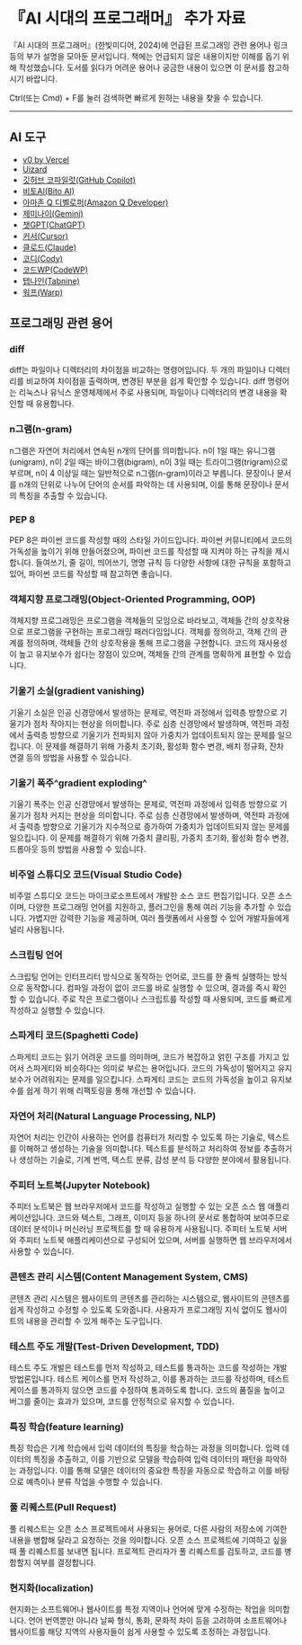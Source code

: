 # 『AI 시대의 프로그래머』 추가 자료

『AI 시대의 프로그래머』(한빛미디어, 2024)에 언급된 프로그래밍 관련 용어나 링크 등의 부가 설명을 모아둔 문서입니다. 책에는 언급되지 않은 내용이지만 이해를 돕기 위해 작성했습니다. 도서를 읽다가 어려운 용어나 궁금한 내용이 있으면 이 문서를 참고하시기 바랍니다. 

Ctrl(또는 Cmd) + F를 눌러 검색하면 빠르게 원하는 내용을 찾을 수 있습니다.

----

## AI 도구

- [v0 by Vercel](https://v0.dev)
- [Uizard](https://uizard.io)
- [깃허브 코파일럿(GitHub Copilot)](https://copilot.github.com)
- [비토AI(Bito AI)](https://bito.ai)
- [아마존 Q 디벨로퍼(Amazon Q Developer)](https://aws.amazon.com/ko/q/)
- [제미나이(Gemini)](https://gemini.ai)
- [챗GPT(ChatGPT)](https://chatgpt.com)
- [커서(Cursor)](https://cursor.sh)
- [클로드(Claude)](https://claude.ai)
- [코디(Cody)](https://sourcegraph.com/cody)
- [코드WP(CodeWP)](https://codewp.ai)
- [탭나인(Tabnine)](https://www.tabnine.com)
- [워프(Warp)](https://www.warp.dev)

## 프로그래밍 관련 용어

### diff

diff는 파일이나 디렉터리의 차이점을 비교하는 명령어입니다. 두 개의 파일이나 디렉터리를 비교하여 차이점을 출력하며, 변경된 부분을 쉽게 확인할 수 있습니다. diff 명령어는 리눅스나 유닉스 운영체제에서 주로 사용되며, 파일이나 디렉터리의 변경 내용을 확인할 때 유용합니다.

### n그램(n-gram)

n그램은 자연어 처리에서 연속된 n개의 단어를 의미합니다. n이 1일 때는 유니그램(unigram), n이 2일 때는 바이그램(bigram), n이 3일 때는 트라이그램(trigram)으로 부르며, n이 4 이상일 때는 일반적으로 n그램(n-gram)이라고 부릅니다. 문장이나 문서를 n개의 단위로 나누어 단어의 순서를 파악하는 데 사용되며, 이를 통해 문장이나 문서의 특징을 추출할 수 있습니다.

### PEP 8

PEP 8은 파이썬 코드를 작성할 때의 스타일 가이드입니다. 파이썬 커뮤니티에서 코드의 가독성을 높이기 위해 만들어졌으며, 파이썬 코드를 작성할 때 지켜야 하는 규칙을 제시합니다. 들여쓰기, 줄 길이, 띄어쓰기, 명명 규칙 등 다양한 사항에 대한 규칙을 포함하고 있어, 파이썬 코드를 작성할 때 참고하면 좋습니다.

### 객체지향 프로그래밍(Object-Oriented Programming, OOP)

객체지향 프로그래밍은 프로그램을 객체들의 모임으로 바라보고, 객체들 간의 상호작용으로 프로그램을 구현하는 프로그래밍 패러다임입니다. 객체를 정의하고, 객체 간의 관계를 정의하며, 객체들 간의 상호작용을 통해 프로그램을 구현합니다. 코드의 재사용성이 높고 유지보수가 쉽다는 장점이 있으며, 객체들 간의 관계를 명확하게 표현할 수 있습니다.

### 기울기 소실(gradient vanishing)

기울기 소실은 인공 신경망에서 발생하는 문제로, 역전파 과정에서 입력층 방향으로 기울기가 점차 작아지는 현상을 의미합니다. 주로 심층 신경망에서 발생하며, 역전파 과정에서 출력층 방향으로 기울기가 전파되지 않아 가중치가 업데이트되지 않는 문제를 일으킵니다. 이 문제를 해결하기 위해 가중치 초기화, 활성화 함수 변경, 배치 정규화, 잔차 연결 등의 방법을 사용할 수 있습니다.

### 기울기 폭주^gradient exploding^

기울기 폭주는 인공 신경망에서 발생하는 문제로, 역전파 과정에서 입력층 방향으로 기울기가 점차 커지는 현상을 의미합니다. 주로 심층 신경망에서 발생하며, 역전파 과정에서 출력층 방향으로 기울기가 지수적으로 증가하여 가중치가 업데이트되지 않는 문제를 일으킵니다. 이 문제를 해결하기 위해 가중치 클리핑, 가중치 초기화, 활성화 함수 변경, 드롭아웃 등의 방법을 사용할 수 있습니다.

### 비주얼 스튜디오 코드(Visual Studio Code)

비주얼 스튜디오 코드는 마이크로소프트에서 개발한 소스 코드 편집기입니다. 오픈 소스이며, 다양한 프로그래밍 언어를 지원하고, 플러그인을 통해 여러 기능을 추가할 수 있습니다. 가볍지만 강력한 기능을 제공하며, 여러 플랫폼에서 사용할 수 있어 개발자들에게 널리 사용됩니다.

### 스크립팅 언어

스크립팅 언어는 인터프리터 방식으로 동작하는 언어로, 코드를 한 줄씩 실행하는 방식으로 동작합니다. 컴파일 과정이 없이 코드를 바로 실행할 수 있으며, 결과를 즉시 확인할 수 있습니다. 주로 작은 프로그램이나 스크립트를 작성할 때 사용되며, 코드를 빠르게 작성하고 실행할 수 있습니다.

### 스파게티 코드(Spaghetti Code)

스파게티 코드는 읽기 어려운 코드를 의미하며, 코드가 복잡하고 얽힌 구조를 가지고 있어서 스파게티와 비슷하다는 의미로 부르는 용어입니다. 코드의 가독성이 떨어지고 유지보수가 어려워지는 문제를 일으킵니다. 스파게티 코드는 코드의 가독성을 높이고 유지보수를 쉽게 하기 위해 리팩토링을 통해 개선할 수 있습니다.

### 자연어 처리(Natural Language Processing, NLP)

자연어 처리는 인간이 사용하는 언어를 컴퓨터가 처리할 수 있도록 하는 기술로, 텍스트를 이해하고 생성하는 기술을 의미합니다. 텍스트를 분석하고 처리하여 정보를 추출하거나 생성하는 기술로, 기계 번역, 텍스트 분류, 감성 분석 등 다양한 분야에서 활용됩니다.

### 주피터 노트북(Jupyter Notebook)

주피터 노트북은 웹 브라우저에서 코드를 작성하고 실행할 수 있는 오픈 소스 웹 애플리케이션입니다. 코드와 텍스트, 그래프, 이미지 등을 하나의 문서로 통합하여 보여주므로 데이터 분석이나 머신러닝 프로젝트를 할 때 유용하게 사용됩니다. 주피터 노트북 서버와 주피터 노트북 애플리케이션으로 구성되어 있으며, 서버를 실행하면 웹 브라우저에서 사용할 수 있습니다.

### 콘텐츠 관리 시스템(Content Management System, CMS)

콘텐츠 관리 시스템은 웹사이트의 콘텐츠를 관리하는 시스템으로, 웹사이트의 콘텐츠를 쉽게 작성하고 수정할 수 있도록 도와줍니다. 사용자가 프로그래밍 지식 없이도 웹사이트의 내용을 관리할 수 있게 해주는 도구입니다.

### 테스트 주도 개발(Test-Driven Development, TDD)

테스트 주도 개발은 테스트를 먼저 작성하고, 테스트를 통과하는 코드를 작성하는 개발 방법론입니다. 테스트 케이스를 먼저 작성하고, 이를 통과하는 코드를 작성하며, 테스트 케이스를 통과하지 않으면 코드를 수정하여 통과하도록 합니다. 코드의 품질을 높이고 버그를 줄이는 효과가 있으며, 코드를 안정적으로 유지할 수 있습니다.

### 특징 학습(feature learning)

특징 학습은 기계 학습에서 입력 데이터의 특징을 학습하는 과정을 의미합니다. 입력 데이터의 특징을 추출하고, 이를 기반으로 모델을 학습하여 입력 데이터의 패턴을 파악하는 과정입니다. 이를 통해 모델은 데이터의 중요한 특징을 자동으로 학습하고 이를 바탕으로 예측이나 분류 작업을 수행할 수 있습니다.

### 풀 리퀘스트(Pull Request)

풀 리퀘스트는 오픈 소스 프로젝트에서 사용되는 용어로, 다른 사람의 저장소에 기여한 내용을 병합해 달라고 요청하는 것을 의미합니다. 오픈 소스 프로젝트에 기여하고 싶을 때 풀 리퀘스트를 보내면 됩니다. 프로젝트 관리자가 풀 리퀘스트를 검토하고, 코드를 병합할지 여부를 결정합니다.

### 현지화(localization)

현지화는 소프트웨어나 웹사이트를 특정 지역이나 언어에 맞게 수정하는 작업을 의미합니다. 언어 번역뿐만 아니라 날짜 형식, 통화, 문화적 차이 등을 고려하여 소프트웨어나 웹사이트를 해당 지역의 사용자들이 쉽게 사용할 수 있도록 조정하는 과정입니다.
